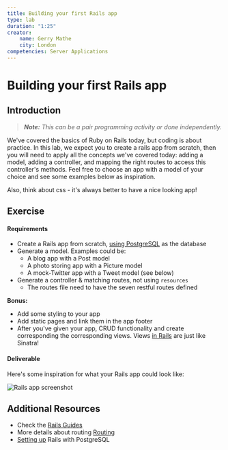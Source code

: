 ```yaml
---
title: Building your first Rails app
type: lab
duration: "1:25"
creator:
    name: Gerry Mathe
    city: London
competencies: Server Applications
---
```



# Building your first Rails app

## Introduction

> ***Note:*** _This can be a pair programming activity or done independently._

We've covered the basics of Ruby on Rails today, but coding is about practice.  In this lab, we expect you to create a rails app from scratch, then you will need to apply all the concepts we've covered today: adding a model, adding a controller, and mapping the right routes to access this controller's methods.  Feel free to choose an app with a model of your choice and see some examples below as inspiration.  

Also, think about css - it's always better to have a nice looking app!

## Exercise

#### Requirements

- Create a Rails app from scratch, [using PostgreSQL](https://www.digitalocean.com/community/tutorials/how-to-setup-ruby-on-rails-with-postgres) as the database
- Generate a model.  Examples could be:
  - A blog app with a Post model
  - A photo storing app with a Picture model
  - A mock-Twitter app with a Tweet model (see below)
- Generate a controller & matching routes, not using `resources`
  - The routes file need to have the seven restful routes defined

**Bonus:**
- Add some styling to your app
- Add static pages and link them in the app footer
- After you've given your app, CRUD functionality and create corresponding the corresponding views.  Views [in Rails](http://guides.rubyonrails.org/getting_started.html) are just like Sinatra!

#### Deliverable

Here's some inspiration for what your Rails app could look like:

![Rails app screenshot](https://cloud.githubusercontent.com/assets/402501/8434920/5aeca6ac-1f46-11e5-901f-94ccb3659888.png)

## Additional Resources

- Check the [Rails Guides](http://guides.rubyonrails.org/)
- More details about routing [Routing](http://guides.rubyonrails.org/routing.html)
- [Setting up](https://www.digitalocean.com/community/tutorials/how-to-setup-ruby-on-rails-with-postgres) Rails with PostgreSQL
